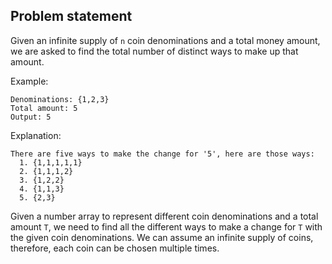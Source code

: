 ## Problem statement

Given an infinite supply of `n` coin denominations and a total money amount, we are asked to find the total number of distinct ways to make up that amount.

Example:

```
Denominations: {1,2,3}
Total amount: 5
Output: 5
```
Explanation: 
```
There are five ways to make the change for '5', here are those ways:
  1. {1,1,1,1,1} 
  2. {1,1,1,2} 
  3. {1,2,2}
  4. {1,1,3}
  5. {2,3}
```


Given a number array to represent different coin denominations and a total amount `T`, we need to find all the different ways to make a change for `T` with the given coin denominations. We can assume an infinite supply of coins, therefore, each coin can be chosen multiple times.